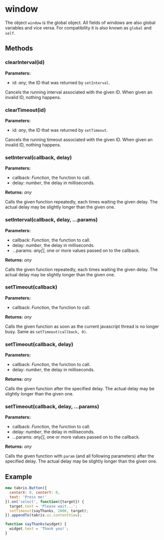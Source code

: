 ---
---
# window

The object `window` is the global object. All fields of windows are also global variables and vice versa. For compatibility it is also known as `global` and `self`.

## Methods

### clearInterval(id)

**Parameters:** 

- id: *any*, the ID that was returned by `setInterval`.

Cancels the running interval associated with the given ID. When given an invalid ID, nothing happens.

### clearTimeout(id)

**Parameters:** 

- id: *any*, the ID that was returned by `setTimeout`.

Cancels the running timeout associated with the given ID. When given an invalid ID, nothing happens.

### setInterval(callback, delay)

**Parameters:** 

- callback: *Function*, the function to call.
- delay: *number*, the delay in milliseconds.

**Returns:** *any*

Calls the given function repeatedly, each times waiting the given delay. The actual delay may be slightly longer than the given one.

### setInterval(callback, delay, ...params)

**Parameters:** 

- callback: *Function*, the function to call.
- delay: *number*, the delay in milliseconds.
- ...params: *any[]*, one or more values passed on to the callback.

**Returns:** *any*

Calls the given function repeatedly, each times waiting the given delay. The actual delay may be slightly longer than the given one.

### setTimeout(callback)

**Parameters:** 

- callback: *Function*, the function to call.

**Returns:** *any*

Calls the given function as soon as the current javascript thread is no longer busy. Same as `setTimeout(callback, 0)`.

### setTimeout(callback, delay)

**Parameters:** 

- callback: *Function*, the function to call.
- delay: *number*, the delay in milliseconds.

**Returns:** *any*

Calls the given function after the specified delay. The actual delay may be slightly longer than the given one.

### setTimeout(callback, delay, ...params)

**Parameters:** 

- callback: *Function*, the function to call.
- delay: *number*, the delay in milliseconds.
- ...params: *any[]*, one or more values passed on to the callback.

**Returns:** *any*

Calls the given function with `param` (and all following parameters) after the specified delay. The actual delay may be slightly longer than the given one.


## Example
```js
new tabris.Button({
  centerX: 0, centerY: 0,
  text: 'Press me!'
}).on('select', function({target}) {
  target.text = 'Please wait...';
  setTimeout(sayThanks, 2000, target);
}).appendTo(tabris.ui.contentView);

function sayThanks(widget) {
  widget.text = 'Thank you!';
}
```